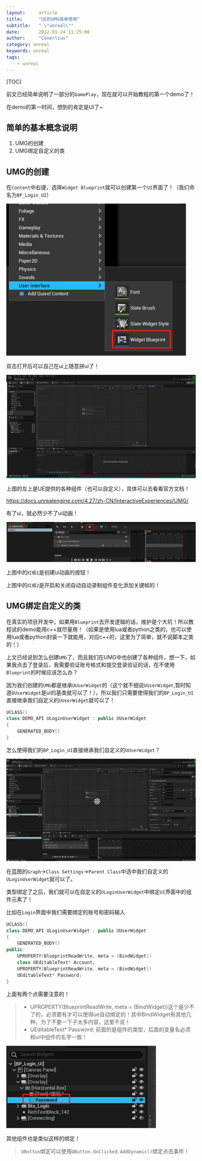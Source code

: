 ```yaml
---
layout:     article
title:      "UE的UMG简单使用"
subtitle:   " \"unreal\""
date:       2022-01-24 11:25:00
author:     "Conerlius"
category: unreal
keywords: unreal
tags:
    - unreal
---
```


[TOC]

前文已经简单说明了一部分的`GamePlay`，现在就可以开始教程的第一个demo了！

在demo的第一时间，想到的肯定是UI了~

## 简单的基本概念说明

1. UMG的创建
2. UMG绑定自定义的类

## UMG的创建

在`Content`中右键，选择`Widget Blueprint`就可以创建第一个`UI`界面了！（我们命名为`BP_Login_UI`）

![png](/images/computer/game/ue/simple_tutorial/4.png)

双击打开后可以自己在ui上随意拼ui了！

![png](/images/computer/game/ue/simple_tutorial/5.png)

上图的左上是UE提供的各种组件（也可以自定义），具体可以去看看官方文档！

https://docs.unrealengine.com/4.27/zh-CN/InteractiveExperiences/UMG/

有了ui，就必然少不了ui动画！

![png](/images/computer/game/ue/simple_tutorial/6.png)

上图中的`红框1`是创建ui动画的按钮！

上图中的`红框2`是开启和关闭自动自动录制组件变化添加关键帧的！

## UMG绑定自定义的类

在真实的项目开发中，如果用`Blueprint`去开发逻辑的话，维护是个大坑！所以教程说的demo能用c++就尽量用！（如果是使用lua或者python之类的，也可以使用lua或者python封装一下就能用，对应c++的，这里为了简单，就不说脚本之类的！）

上文已经说到怎么创建`UMG`了，而且我们在UMG中也创建了各种组件，想一下，如果我点击了登录后，我需要验证账号格式和提交登录验证的话，在不使用`Blueprint`的时候应该怎么办？

因为我们创建的`UMG`都是继承`UUserWidget`的（这个就不细说`UUserWidget`,暂时知道`UUserWidget`是ui的基类就可以了！），所以我们只需要使得我们的`BP_Login_UI`直接继承我们自定义的`UUserWidget`就可以了！

```c++
UCLASS()
class DEMO_API ULoginUserWidget : public UUserWidget
{
	GENERATED_BODY()
}
```

怎么使得我们的`BP_Login_UI`直接继承我们自定义的`UUserWidget`？

![png](/images/computer/game/ue/simple_tutorial/7.GIF)

在蓝图的`Graph`->`Class Settings`->`Parent Class`中选中我们自定义的`ULoginUserWidget`就可以了。

类型绑定了之后，我们就可以在自定义的`ULoginUserWidget`中绑定`UI`界面中的组件元素了！

比如在`Login`界面中我们需要绑定的账号和密码输入

```c++
UCLASS()
class DEMO_API ULoginUserWidget : public UUserWidget
{
	GENERATED_BODY()
public:
    UPROPERTY(BlueprintReadWrite, meta = (BindWidget))
	class UEditableText* Account;
	UPROPERTY(BlueprintReadWrite, meta = (BindWidget))
	UEditableText* Password;
}
```

上面有两个点需要注意的！

> - UPROPERTY(BlueprintReadWrite, meta = (BindWidget))这个是少不了的，必须要有才可以使得ue自动绑定的！其中BindWidget有其他几种，为了不要一下子太多内容，这里不说！
> - UEditableText* Password; 前面的是组件的类型，后面的变量名必须和ui中组件的名字一致！

![png](/images/computer/game/ue/simple_tutorial/8.png)

其他组件也是类似这样的绑定！

> `UButton`绑定可以使用`UButton.OnClicked.AddDynamic()`绑定点击事件！